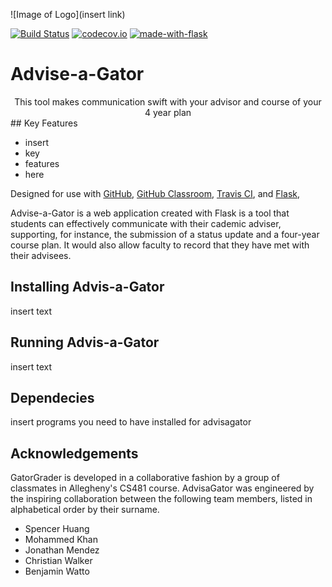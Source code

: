 ![Image of Logo](insert link)

[![Build Status](https://api.travis-ci.org/GatorEducator/gatorgrader.svg?branch=master)](https://travis-ci.org/GatorEducator/gatorgrader) [![codecov.io](http://codecov.io/github/GatorEducator/gatorgrader/coverage.svg?branch=master)](http://codecov.io/github/GatorEducator/gatorgrader?branch=master) [![made-with-flask](https://img.shields.io/badge/Made%20With-Flask-blue.svg)](http://flask.pocoo.org//)
# Advise-a-Gator
<center> This tool makes communication swift with your advisor and course of your 4 year plan </center>
## Key Features

* insert
* key 
* features
* here

Designed for use with [GitHub](https://github.com/), [GitHub
Classroom](https://classroom.github.com/), [Travis CI](https://travis-ci.com/),
and [Flask](http://flask.pocoo.org/),

Advise-a-Gator is a web application created with Flask is a tool that students can effectively communicate with their cademic adviser, supporting, for instance, the submission of a status update and a four-year course plan. It would also allow faculty to record that they have met with their advisees.


## Installing Advis-a-Gator
insert text


## Running Advis-a-Gator
insert text


## Dependecies
insert programs you need to have installed for advisagator

## Acknowledgements

GatorGrader is developed in a collaborative fashion by a group of classmates in Allegheny's CS481 course. AdvisaGator was
engineered by the inspiring collaboration between the following team members,
listed in alphabetical order by their surname.

- Spencer Huang
- Mohammed Khan
- Jonathan Mendez
- Christian Walker
- Benjamin Watto


